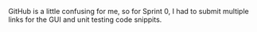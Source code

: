 GitHub is a little confusing for me, so for Sprint 0, I had to submit multiple links for the GUI and unit testing code snippits.
